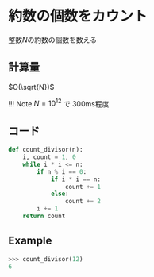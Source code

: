 # 約数の個数をカウント

整数$N$の約数の個数を数える

## 計算量

$O(\sqrt{N})$

!!! Note
    $N = 10^{12}$ で 300ms程度

## コード

```py
def count_divisor(n):
    i, count = 1, 0
    while i * i <= n:
        if n % i == 0:
            if i * i == n:
                count += 1
            else:
                count += 2
        i += 1
    return count
```

## Example

``` py
>>> count_divisor(12)
6
```
